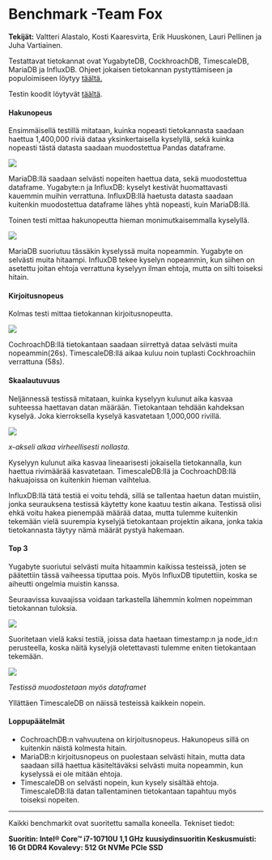 Benchmark -Team Fox
=============
__Tekijät:__ 
Valtteri Alastalo, Kosti Kaaresvirta, Erik Huuskonen, Lauri Pellinen ja Juha Vartiainen.

Testattavat tietokannat ovat YugabyteDB, CockhroachDB, TimescaleDB, MariaDB ja InfluxDB.
Ohjeet jokaisen tietokannan pystyttämiseen ja populoimiseen löytyy [täältä.](https://gitlab.dclabra.fi/ryhm-fox/projekti-2-team-fox/-/tree/master/Documents/Tietokanta%20Benchmarkit)

Testin koodit löytyvät [täältä](https://gitlab.dclabra.fi/ryhm-fox/projekti-2-team-fox/-/tree/Juha/Benchmark).

#### Hakunopeus
Ensimmäisellä testillä mitataan, kuinka nopeasti tietokannasta saadaan haettua 1,400,000 riviä dataa yksinkertaisella kyselyllä, sekä kuinka nopeasti tästä datasta saadaan muodostettua Pandas dataframe. 

![](https://gitlab.dclabra.fi/wiki/uploads/upload_3beb25986f50dfe07b375c1e0c65ba15.png)

MariaDB:llä saadaan selvästi nopeiten haettua data, sekä muodostettua dataframe.
Yugabyte:n ja InfluxDB: kyselyt kestivät huomattavasti kauemmin muihin verrattuna. InfluxDB:llä haetusta datasta saadaan kuitenkin muodostettua dataframe lähes yhtä nopeasti, kuin MariaDB:llä.

Toinen testi mittaa hakunopeutta hieman monimutkaisemmalla kyselyllä.

![](https://gitlab.dclabra.fi/wiki/uploads/upload_58541d87a6738b41ba67852925987f25.png)

MariaDB suoriutuu tässäkin kyselyssä muita nopeammin.
Yugabyte on selvästi muita hitaampi. 
InfluxDB tekee kyselyn nopeammin, kun siihen on asetettu joitan ehtoja verrattuna kyselyyn ilman ehtoja, mutta on silti toiseksi hitain.

#### Kirjoitusnopeus
Kolmas testi mittaa tietokannan kirjoitusnopeutta.

![](https://gitlab.dclabra.fi/wiki/uploads/upload_ffae00312a38a06f31190ea12689405a.png)

CochroachDB:llä tietokantaan saadaan siirrettyä dataa selvästi muita nopeammin(26s).
TimescaleDB:llä aikaa kuluu noin tuplasti Cockhroachiin verrattuna (58s).

#### Skaalautuvuus
Neljännessä testissä mitataan, kuinka kyselyyn kulunut aika kasvaa suhteessa haettavan datan määrään. Tietokantaan tehdään kahdeksan kyselyä. Joka kierroksella kyselyä kasvatetaan 1,000,000 rivillä.

![](https://gitlab.dclabra.fi/wiki/uploads/upload_3fce4b0ddc912de2a2d0b1eae2b17fb1.png)

*x-akseli alkaa virheellisesti nollasta.*

Kyselyyn kulunut aika kasvaa lineaarisesti jokaisella tietokannalla, kun haettua rivimäärää kasvatetaan. TimescaleDB:llä ja CochroachDB:llä hakuajoissa on kuitenkin hieman vaihtelua.

InfluxDB:llä tätä testiä ei voitu tehdä, sillä se tallentaa haetun datan muistiin, jonka seurauksena testissä käytetty kone kaatuu testin aikana. Testissä olisi ehkä voitu hakea pienempää määrää dataa, mutta tulemme kuitenkin tekemään vielä suurempia kyselyjä tietokantaan projektin aikana, jonka takia tietokannasta täytyy nämä määrät pystyä hakemaan.

#### Top 3

Yugabyte suoriutui selvästi muita hitaammin kaikissa testeissä, joten se päätettiin tässä vaiheessa tiputtaa pois. Myös InfluxDB tiputettiin, koska se aiheutti ongelmia muistin kanssa.
 
Seuraavissa kuvaajissa voidaan tarkastella lähemmin kolmen nopeimman tietokannan tuloksia.

![](https://gitlab.dclabra.fi/wiki/uploads/upload_7ff0a97a459196141e85f0417d2b7ee5.png)

Suoritetaan vielä kaksi testiä, joissa data haetaan timestamp:n ja node_id:n perusteella, koska näitä kyselyjä oletettavasti tulemme eniten tietokantaan tekemään.

![](https://gitlab.dclabra.fi/wiki/uploads/upload_fa6ebcd8ea06963ec1aa1ace6c70bb62.png)

*Testissä muodostetaan myös dataframet*

Yllättäen TimescaleDB on näissä testeissä kaikkein nopein.

#### Loppupäätelmät

* CochroachDB:n vahvuutena on kirjoitusnopeus.  Hakunopeus sillä on kuitenkin näistä kolmesta hitain.
* MariaDB:n kirjoitusnopeus on puolestaan selvästi hitain, mutta data saadaan sillä haettua käsiteltäväksi selvästi muita nopeammin, kun kyselyssä ei ole mitään ehtoja.
* TimescaleDB on selvästi nopein, kun kysely sisältää ehtoja. TimescaleDB:llä datan tallentaminen tietokantaan tapahtuu myös toiseksi nopeiten.

-----------
Kaikki benchmarkit ovat suoritettu samalla koneella. 
Tekniset tiedot:

__Suoritin:	Intel®     Core™ i7-10710U 1,1 GHz kuusiydinsuoritin
Keskusmuisti:         16 Gt DDR4 
Kovalevy:	512 Gt NVMe PCIe SSD__




